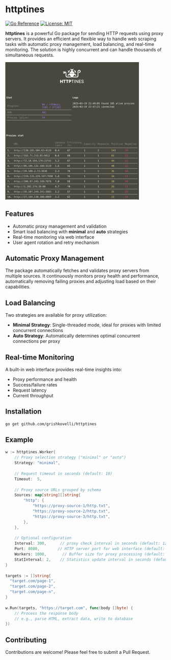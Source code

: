 # httptines

[![Go Reference](https://pkg.go.dev/badge/golang.org/x/example.svg)](https://pkg.go.dev/github.com/grishkovelli/httptines)
[![License: MIT](https://img.shields.io/badge/License-MIT-yellow.svg)](https://github.com/grishkovelli/httptines/blob/master/LICENSE)

**httptines** is a powerful Go package for sending HTTP requests using proxy servers. It provides an efficient and flexible way to handle web scraping tasks with automatic proxy management, load balancing, and real-time monitoring. The solution is highly concurrent and can handle thousands of simultaneous requests.

<img src="screenshot.png" width="420">

## Features

- Automatic proxy management and validation
- Smart load balancing with **minimal** and **auto** strategies
- Real-time monitoring via web interface
- User agent rotation and retry mechanism

## Automatic Proxy Management

The package automatically fetches and validates proxy servers from multiple sources. It continuously monitors proxy health and performance, automatically removing failing proxies and adjusting load based on their capabilities.

## Load Balancing

Two strategies are available for proxy utilization:
- **Minimal Strategy**: Single-threaded mode, ideal for proxies with limited concurrent connections
- **Auto Strategy**: Automatically determines optimal concurrent connections per proxy

## Real-time Monitoring

A built-in web interface provides real-time insights into:
- Proxy performance and health
- Success/failure rates
- Request latency
- Current throughput

## Installation

```bash
go get github.com/grishkovelli/httptines
```

## Example

```go
w := httptines.Worker{
    // Proxy selection strategy ("minimal" or "auto")
    Strategy: "minimal",

    // Request timeout in seconds (default: 10)
    Timeout:  5,

    // Proxy source URLs grouped by schema
    Sources: map[string][]string{
        "http": {
            "https://proxy-source-1/http.txt",
            "https://proxy-source-2/http.txt",
            "https://proxy-source-3/http.txt",
        },
    },

    // Optional configuration
    Interval: 300,      // proxy check interval in seconds (default: 120)
    Port: 8080,        // HTTP server port for web interface (default: 8080)
    Workers: 1000,       // Buffer size for proxy processing (default: 1000)
    StatInterval: 2,    // Statistics update interval in seconds (default: 2)
}

targets := []string{
  "target.com/page-1",
  "target.com/page-2",
  "target.com/page-n",
}

w.Run(targets, "https://target.com", func(body []byte) {
    // Process the response body
    // e.g., parse HTML, extract data, write to database
})
```

## Contributing

Contributions are welcome! Please feel free to submit a Pull Request.